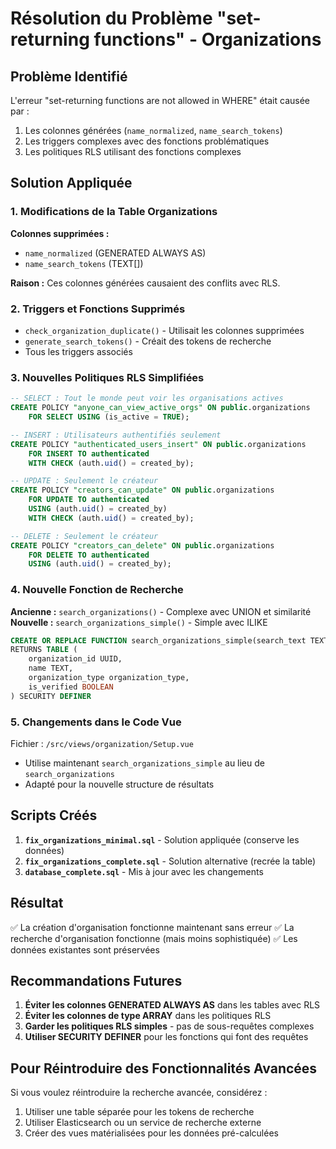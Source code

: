 # Résolution du Problème "set-returning functions" - Organizations

## Problème Identifié
L'erreur "set-returning functions are not allowed in WHERE" était causée par :
1. Les colonnes générées (`name_normalized`, `name_search_tokens`)
2. Les triggers complexes avec des fonctions problématiques
3. Les politiques RLS utilisant des fonctions complexes

## Solution Appliquée

### 1. Modifications de la Table Organizations
**Colonnes supprimées :**
- `name_normalized` (GENERATED ALWAYS AS)
- `name_search_tokens` (TEXT[])

**Raison :** Ces colonnes générées causaient des conflits avec RLS.

### 2. Triggers et Fonctions Supprimés
- `check_organization_duplicate()` - Utilisait les colonnes supprimées
- `generate_search_tokens()` - Créait des tokens de recherche
- Tous les triggers associés

### 3. Nouvelles Politiques RLS Simplifiées
```sql
-- SELECT : Tout le monde peut voir les organisations actives
CREATE POLICY "anyone_can_view_active_orgs" ON public.organizations
    FOR SELECT USING (is_active = TRUE);

-- INSERT : Utilisateurs authentifiés seulement
CREATE POLICY "authenticated_users_insert" ON public.organizations
    FOR INSERT TO authenticated
    WITH CHECK (auth.uid() = created_by);

-- UPDATE : Seulement le créateur
CREATE POLICY "creators_can_update" ON public.organizations
    FOR UPDATE TO authenticated
    USING (auth.uid() = created_by)
    WITH CHECK (auth.uid() = created_by);

-- DELETE : Seulement le créateur
CREATE POLICY "creators_can_delete" ON public.organizations
    FOR DELETE TO authenticated
    USING (auth.uid() = created_by);
```

### 4. Nouvelle Fonction de Recherche
**Ancienne :** `search_organizations()` - Complexe avec UNION et similarité
**Nouvelle :** `search_organizations_simple()` - Simple avec ILIKE

```sql
CREATE OR REPLACE FUNCTION search_organizations_simple(search_text TEXT)
RETURNS TABLE (
    organization_id UUID,
    name TEXT,
    organization_type organization_type,
    is_verified BOOLEAN
) SECURITY DEFINER
```

### 5. Changements dans le Code Vue
Fichier : `/src/views/organization/Setup.vue`
- Utilise maintenant `search_organizations_simple` au lieu de `search_organizations`
- Adapté pour la nouvelle structure de résultats

## Scripts Créés

1. **`fix_organizations_minimal.sql`** - Solution appliquée (conserve les données)
2. **`fix_organizations_complete.sql`** - Solution alternative (recrée la table)
3. **`database_complete.sql`** - Mis à jour avec les changements

## Résultat
✅ La création d'organisation fonctionne maintenant sans erreur
✅ La recherche d'organisation fonctionne (mais moins sophistiquée)
✅ Les données existantes sont préservées

## Recommandations Futures

1. **Éviter les colonnes GENERATED ALWAYS AS** dans les tables avec RLS
2. **Éviter les colonnes de type ARRAY** dans les politiques RLS
3. **Garder les politiques RLS simples** - pas de sous-requêtes complexes
4. **Utiliser SECURITY DEFINER** pour les fonctions qui font des requêtes

## Pour Réintroduire des Fonctionnalités Avancées

Si vous voulez réintroduire la recherche avancée, considérez :
1. Utiliser une table séparée pour les tokens de recherche
2. Utiliser Elasticsearch ou un service de recherche externe
3. Créer des vues matérialisées pour les données pré-calculées